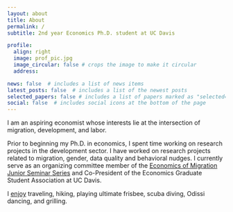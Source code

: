 ```yaml
---
layout: about
title: About
permalink: /
subtitle: 2nd year Economics Ph.D. student at UC Davis

profile:
  align: right
  image: prof_pic.jpg
  image_circular: false # crops the image to make it circular
  address: 

news: false  # includes a list of news items
latest_posts: false  # includes a list of the newest posts
selected_papers: false # includes a list of papers marked as "selected={true}"
social: false  # includes social icons at the bottom of the page
---
```


I am an aspiring economist whose interests lie at the intersection of migration, development, and labor.

Prior to beginning my Ph.D. in economics, I spent time working on research projects in the development sector. I have worked on research projects related to migration, gender, data quality and behavioral nudges.
I currently serve as an organizing committee member of the <a href="https://sites.google.com/view/the-economics-of-migration/home?authuser=0">Economics of Migration Junior Seminar Series</a> and Co-President of the Economics Graduate Student Association at UC Davis.

I <a href="https://mitali-mathur.github.io/blog/2023/personal/">enjoy</a> traveling, hiking, playing ultimate frisbee, scuba diving, Odissi dancing, and grilling.